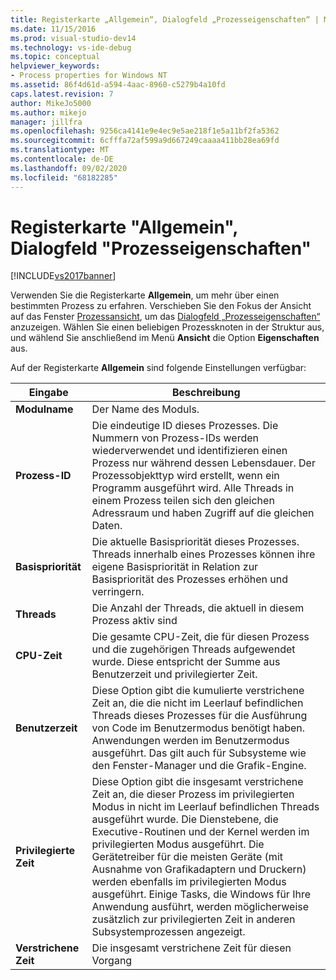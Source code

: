 ```yaml
---
title: Registerkarte „Allgemein“, Dialogfeld „Prozesseigenschaften“ | Microsoft-Dokumentation
ms.date: 11/15/2016
ms.prod: visual-studio-dev14
ms.technology: vs-ide-debug
ms.topic: conceptual
helpviewer_keywords:
- Process properties for Windows NT
ms.assetid: 86f4d61d-a594-4aac-8960-c5279b4a10fd
caps.latest.revision: 7
author: MikeJo5000
ms.author: mikejo
manager: jillfra
ms.openlocfilehash: 9256ca4141e9e4ec9e5ae218f1e5a11bf2fa5362
ms.sourcegitcommit: 6cfffa72af599a9d667249caaaa411bb28ea69fd
ms.translationtype: MT
ms.contentlocale: de-DE
ms.lasthandoff: 09/02/2020
ms.locfileid: "68182285"
---
```

# <a name="general-tab-process-properties-dialog-box"></a>Registerkarte "Allgemein", Dialogfeld "Prozesseigenschaften"
[!INCLUDE[vs2017banner](../includes/vs2017banner.md)]

Verwenden Sie die Registerkarte **Allgemein**, um mehr über einen bestimmten Prozess zu erfahren. Verschieben Sie den Fokus der Ansicht auf das Fenster [Prozessansicht](../debugger/processes-view.md), um das [Dialogfeld „Prozesseigenschaften“](../debugger/process-properties-dialog-box.md) anzuzeigen. Wählen Sie einen beliebigen Prozessknoten in der Struktur aus, und wählend Sie anschließend im Menü **Ansicht** die Option **Eigenschaften** aus.  
  
 Auf der Registerkarte **Allgemein** sind folgende Einstellungen verfügbar:  
  
|Eingabe|Beschreibung|  
|-----------|-----------------|  
|**Modulname**|Der Name des Moduls.|  
|**Prozess-ID**|Die eindeutige ID dieses Prozesses. Die Nummern von Prozess-IDs werden wiederverwendet und identifizieren einen Prozess nur während dessen Lebensdauer. Der Prozessobjekttyp wird erstellt, wenn ein Programm ausgeführt wird. Alle Threads in einem Prozess teilen sich den gleichen Adressraum und haben Zugriff auf die gleichen Daten.|  
|**Basispriorität**|Die aktuelle Basispriorität dieses Prozesses. Threads innerhalb eines Prozesses können ihre eigene Basispriorität in Relation zur Basispriorität des Prozesses erhöhen und verringern.|  
|**Threads**|Die Anzahl der Threads, die aktuell in diesem Prozess aktiv sind|  
|**CPU-Zeit**|Die gesamte CPU-Zeit, die für diesen Prozess und die zugehörigen Threads aufgewendet wurde. Diese entspricht der Summe aus Benutzerzeit und privilegierter Zeit.|  
|**Benutzerzeit**|Diese Option gibt die kumulierte verstrichene Zeit an, die die nicht im Leerlauf befindlichen Threads dieses Prozesses für die Ausführung von Code im Benutzermodus benötigt haben. Anwendungen werden im Benutzermodus ausgeführt. Das gilt auch für Subsysteme wie den Fenster-Manager und die Grafik-Engine.|  
|**Privilegierte Zeit**|Diese Option gibt die insgesamt verstrichene Zeit an, die dieser Prozess im privilegierten Modus in nicht im Leerlauf befindlichen Threads ausgeführt wurde. Die Dienstebene, die Executive-Routinen und der Kernel werden im privilegierten Modus ausgeführt. Die Gerätetreiber für die meisten Geräte (mit Ausnahme von Grafikadaptern und Druckern) werden ebenfalls im privilegierten Modus ausgeführt. Einige Tasks, die Windows für Ihre Anwendung ausführt, werden möglicherweise zusätzlich zur privilegierten Zeit in anderen Subsystemprozessen angezeigt.|  
|**Verstrichene Zeit**|Die insgesamt verstrichene Zeit für diesen Vorgang|
